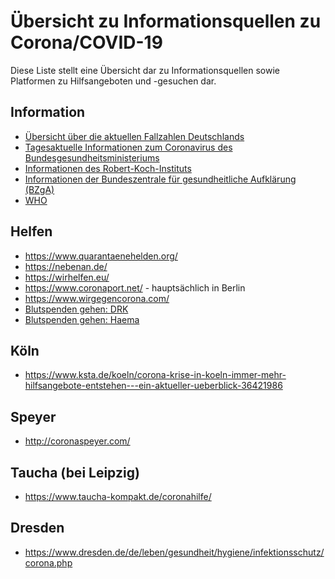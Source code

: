 # Übersicht zu Informationsquellen zu Corona/COVID-19

Diese Liste stellt eine Übersicht dar zu Informationsquellen sowie Platformen zu Hilfsangeboten und -gesuchen dar.

## Information
* [Übersicht über die aktuellen Fallzahlen Deutschlands](https://www.coronazaehler.de/)
* [Tagesaktuelle Informationen zum Coronavirus des Bundesgesundheitsministeriums](https://www.bundesgesundheitsministerium.de/coronavirus.html)
* [Informationen des Robert-Koch-Instituts](https://www.rki.de/DE/Content/InfAZ/N/Neuartiges_Coronavirus/nCoV.html)
* [Informationen der Bundeszentrale für gesundheitliche Aufklärung (BZgA)](https://www.infektionsschutz.de/coronavirus/)
* [WHO](https://www.who.int/health-topics/coronavirus) 

## Helfen
* https://www.quarantaenehelden.org/
* https://nebenan.de/
* https://wirhelfen.eu/
* https://www.coronaport.net/ - hauptsächlich in Berlin
* https://www.wirgegencorona.com/
* [Blutspenden gehen: DRK](https://www.drk-blutspende.de/infos-blutspende-coronavirus.php)
* [Blutspenden gehen: Haema](https://www.haema.de/blutspendedienst.html)

## Köln
* https://www.ksta.de/koeln/corona-krise-in-koeln-immer-mehr-hilfsangebote-entstehen---ein-aktueller-ueberblick-36421986
## Speyer
* http://coronaspeyer.com/
## Taucha (bei Leipzig)
* https://www.taucha-kompakt.de/coronahilfe/
## Dresden
* https://www.dresden.de/de/leben/gesundheit/hygiene/infektionsschutz/corona.php
